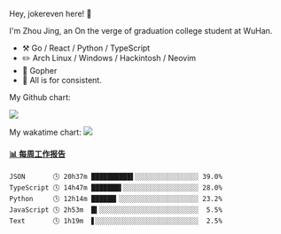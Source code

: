 Hey, jokereven here! 👋

I'm Zhou Jing, an On the verge of graduation college student at WuHan.

-   :hammer_and_pick: Go / React / Python / TypeScript
-   :pencil2: Arch Linux / Windows / Hackintosh / Neovim
-   :seedling: Gopher
-   :thought_balloon: All is for consistent.

My Github chart:

![](https://ghchart.rshah.org/JonnieWayy)

My wakatime chart:
![](https://wakatime.com/share/@jokereven/1679dc82-4bf9-4b63-9203-390d608503de.png)

<!-- waka-box start -->
#### <a href="https://gist.github.com/9f8118785e2d128d746db5f61b0e0a2a" target="_blank">📊 每周工作报告</a>
```text
JSON       🕓 20h37m ██████████▌░░░░░░░░░░░░░░░░ 39.0%
TypeScript 🕓 14h47m ███████▌░░░░░░░░░░░░░░░░░░░ 28.0%
Python     🕓 12h14m ██████▎░░░░░░░░░░░░░░░░░░░░ 23.2%
JavaScript 🕓 2h53m  █▍░░░░░░░░░░░░░░░░░░░░░░░░░  5.5%
Text       🕓 1h19m  ▋░░░░░░░░░░░░░░░░░░░░░░░░░░  2.5%
```
<!-- Powered by https://github.com/journey-ad/waka-box-go . -->
<!-- waka-box end -->
